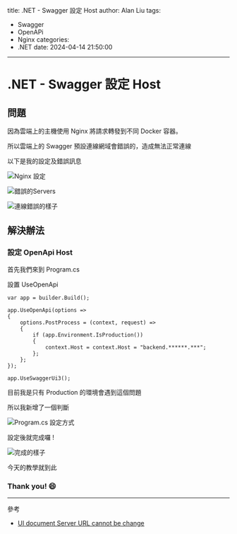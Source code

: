title: .NET - Swagger 設定 Host
author: Alan Liu
tags:
  - Swagger
  - OpenAPi
  - Nginx
categories:
  - .NET
date: 2024-04-14 21:50:00
---
# .NET - Swagger 設定 Host

## 問題

因為雲端上的主機使用 Nginx 將請求轉發到不同 Docker 容器。

所以雲端上的 Swagger 預設連線網域會錯誤的，造成無法正常連線

以下是我的設定及錯誤訊息

![Nginx 設定](1713102062196.jpg)

![錯誤的Servers](1713102309197.jpg)

![連線錯誤的樣子](1713102331373.jpg)


## 解決辦法

### 設定 OpenApi Host

首先我們來到 Program.cs

設置 UseOpenApi 

```
var app = builder.Build();

app.UseOpenApi(options =>
{
    options.PostProcess = (context, request) =>
    {
        if (app.Environment.IsProduction())
        {
            context.Host = context.Host = "backend.******.***";
        };
    };
});

app.UseSwaggerUi3();
```

目前我是只有 Production 的環境會遇到這個問題

所以我新增了一個判斷

![Program.cs 設定方式](1713103212299.jpg)

設定後就完成囉 !

![完成的樣子](1713102516679.jpg)

今天的教學就到此

### Thank you! :smile:

---

參考

- [UI document Server URL cannot be change](https://github.com/RicoSuter/NSwag/issues/2914)